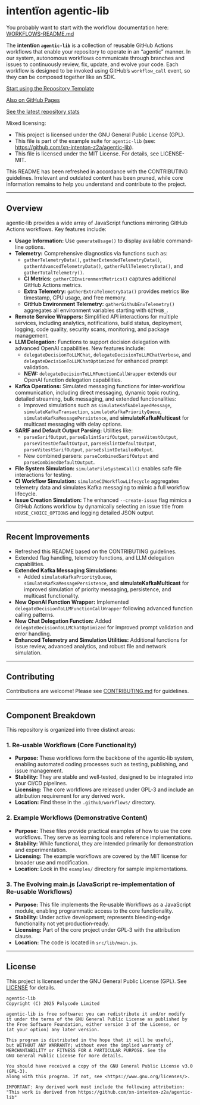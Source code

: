 # intentïon agentic-lib

You probably want to start with the workflow documentation here: [WORKFLOWS-README.md](https://github.com/xn-intenton-z2a/agentic-lib/blob/main/WORKFLOWS-README.md)

The **intentïon `agentic-lib`** is a collection of reusable GitHub Actions workflows that enable your
repository to operate in an “agentic” manner. In our system, autonomous workflows communicate through branches and
issues to continuously review, fix, update, and evolve your code. Each workflow is designed to be invoked using
GitHub’s `workflow_call` event, so they can be composed together like an SDK.

[Start using the Repository Template](https://github.com/xn-intenton-z2a/repository0)

[Also on GitHub Pages](https://xn-intenton-z2a.github.io/agentic-lib/index.html)

[See the latest repository stats](https://xn-intenton-z2a.github.io/agentic-lib/latest.html)

Mixed licensing:
* This project is licensed under the GNU General Public License (GPL).
* This file is part of the example suite for `agentic-lib` (see: https://github.com/xn-intenton-z2a/agentic-lib).
* This file is licensed under the MIT License. For details, see LICENSE-MIT.

This README has been refreshed in accordance with the CONTRIBUTING guidelines. Irrelevant and outdated content has been pruned, while core information remains to help you understand and contribute to the project.

---

## Overview

agentic‑lib provides a wide array of JavaScript functions mirroring GitHub Actions workflows. Key features include:

- **Usage Information:** Use `generateUsage()` to display available command-line options.
- **Telemetry:** Comprehensive diagnostics via functions such as:
  - `gatherTelemetryData()`, `gatherExtendedTelemetryData()`, `gatherAdvancedTelemetryData()`, `gatherFullTelemetryData()`, and `gatherTotalTelemetry()`.
  - **CI Metrics:** `gatherCIEnvironmentMetrics()` captures additional GitHub Actions metrics.
  - **Extra Telemetry:** `gatherExtraTelemetryData()` provides metrics like timestamp, CPU usage, and free memory.
  - **GitHub Environment Telemetry:** `gatherGithubEnvTelemetry()` aggregates all environment variables starting with `GITHUB_`.
- **Remote Service Wrappers:** Simplified API interactions for multiple services, including analytics, notifications, build status, deployment, logging, code quality, security scans, monitoring, and package management.
- **LLM Delegation:** Functions to support decision delegation with advanced OpenAI capabilities. New features include:
  - `delegateDecisionToLLMChat`, `delegateDecisionToLLMChatVerbose`, and `delegateDecisionToLLMChatOptimized` for enhanced prompt validation.
  - **NEW:** `delegateDecisionToLLMFunctionCallWrapper` extends our OpenAI function delegation capabilities.
- **Kafka Operations:** Simulated messaging functions for inter-workflow communication, including direct messaging, dynamic topic routing, detailed streaming, bulk messaging, and extended functionalities:
  - Improved simulations such as `simulateKafkaDelayedMessage`, `simulateKafkaTransaction`, `simulateKafkaPriorityQueue`, `simulateKafkaMessagePersistence`, and **simulateKafkaMulticast** for multicast messaging with delay options.
- **SARIF and Default Output Parsing:** Utilities like:
  - `parseSarifOutput`, `parseEslintSarifOutput`, `parseVitestOutput`, `parseVitestDefaultOutput`, `parseEslintDefaultOutput`, `parseVitestSarifOutput`, `parseEslintDetailedOutput`.
  - New combined parsers: `parseCombinedSarifOutput` and `parseCombinedDefaultOutput`.
- **File System Simulation:** `simulateFileSystemCall()` enables safe file interactions for testing.
- **CI Workflow Simulation:** `simulateCIWorkflowLifecycle` aggregates telemetry data and simulates Kafka messaging to mimic a full workflow lifecycle.
- **Issue Creation Simulation:** The enhanced `--create-issue` flag mimics a GitHub Actions workflow by dynamically selecting an issue title from `HOUSE_CHOICE_OPTIONS` and logging detailed JSON output.

---

## Recent Improvements

- Refreshed this README based on the CONTRIBUTING guidelines.
- Extended flag handling, telemetry functions, and LLM delegation capabilities.
- **Extended Kafka Messaging Simulations:**
  - Added `simulateKafkaPriorityQueue`, `simulateKafkaMessagePersistence`, and **simulateKafkaMulticast** for improved simulation of priority messaging, persistence, and multicast functionality.
- **New OpenAI Function Wrapper:** Implemented `delegateDecisionToLLMFunctionCallWrapper` following advanced function calling patterns.
- **New Chat Delegation Function:** Added `delegateDecisionToLLMChatOptimized` for improved prompt validation and error handling.
- **Enhanced Telemetry and Simulation Utilities:** Additional functions for issue review, advanced analytics, and robust file and network simulation.

---

## Contributing

Contributions are welcome! Please see [CONTRIBUTING.md](CONTRIBUTING.md) for guidelines.

---

## Component Breakdown

This repository is organized into three distinct areas:

### 1. Re‑usable Workflows (Core Functionality)
- **Purpose:** These workflows form the backbone of the agentic‑lib system, enabling automated coding processes such as testing, publishing, and issue management.
- **Stability:** They are stable and well‑tested, designed to be integrated into your CI/CD pipelines.
- **Licensing:** The core workflows are released under GPL‑3 and include an attribution requirement for any derived work.
- **Location:** Find these in the `.github/workflows/` directory.

### 2. Example Workflows (Demonstrative Content)
- **Purpose:** These files provide practical examples of how to use the core workflows. They serve as learning tools and reference implementations.
- **Stability:** While functional, they are intended primarily for demonstration and experimentation.
- **Licensing:** The example workflows are covered by the MIT license for broader use and modification.
- **Location:** Look in the `examples/` directory for sample implementations.

### 3. The Evolving main.js (JavaScript re-implementation of Re‑usable Workflows)
- **Purpose:** This file implements the Re‑usable Workflows as a JavaScript module, enabling programmatic access to the core functionality.
- **Stability:** Under active development; represents bleeding‑edge functionality not yet production‑ready.
- **Licensing:** Part of the core project under GPL‑3 with the attribution clause.
- **Location:** The code is located in `src/lib/main.js`.

---

## License

This project is licensed under the GNU General Public License (GPL). See [LICENSE](LICENSE) for details.

```
agentic-lib
Copyright (C) 2025 Polycode Limited

agentic-lib is free software: you can redistribute it and/or modify
it under the terms of the GNU General Public License as published by
the Free Software Foundation, either version 3 of the License, or
(at your option) any later version.

This program is distributed in the hope that it will be useful,
but WITHOUT ANY WARRANTY; without even the implied warranty of
MERCHANTABILITY or FITNESS FOR A PARTICULAR PURPOSE. See the
GNU General Public License for more details.

You should have received a copy of the GNU General Public License v3.0 (GPL‑3).
along with this program. If not, see <https://www.gnu.org/licenses/>.

IMPORTANT: Any derived work must include the following attribution:
"This work is derived from https://github.com/xn-intenton-z2a/agentic-lib"
```

